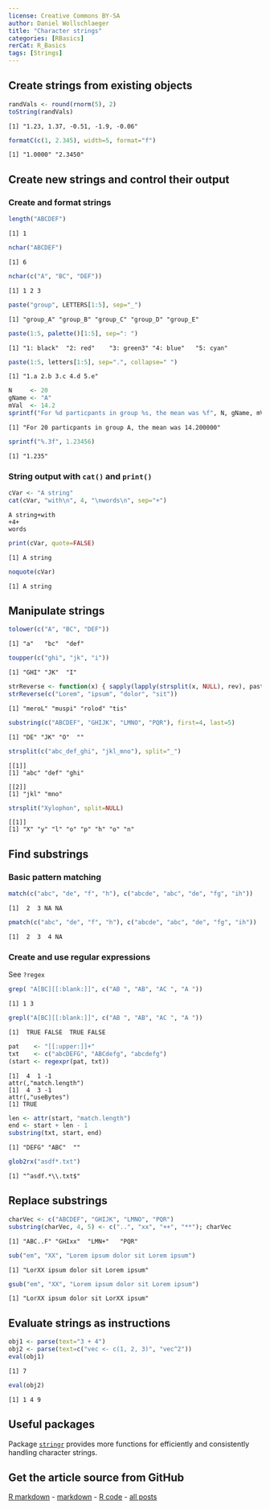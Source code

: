 ```yaml
---
license: Creative Commons BY-SA
author: Daniel Wollschlaeger
title: "Character strings"
categories: [RBasics]
rerCat: R_Basics
tags: [Strings]
---
```





Create strings from existing objects
-------------------------
    

```r
randVals <- round(rnorm(5), 2)
toString(randVals)
```

```
[1] "1.23, 1.37, -0.51, -1.9, -0.06"
```



```r
formatC(c(1, 2.345), width=5, format="f")
```

```
[1] "1.0000" "2.3450"
```


Create new strings and control their output
-------------------------

### Create and format strings


```r
length("ABCDEF")
```

```
[1] 1
```

```r
nchar("ABCDEF")
```

```
[1] 6
```

```r
nchar(c("A", "BC", "DEF"))
```

```
[1] 1 2 3
```



```r
paste("group", LETTERS[1:5], sep="_")
```

```
[1] "group_A" "group_B" "group_C" "group_D" "group_E"
```

```r
paste(1:5, palette()[1:5], sep=": ")
```

```
[1] "1: black"  "2: red"    "3: green3" "4: blue"   "5: cyan"  
```

```r
paste(1:5, letters[1:5], sep=".", collapse=" ")
```

```
[1] "1.a 2.b 3.c 4.d 5.e"
```



```r
N     <- 20
gName <- "A"
mVal  <- 14.2
sprintf("For %d particpants in group %s, the mean was %f", N, gName, mVal)
```

```
[1] "For 20 particpants in group A, the mean was 14.200000"
```

```r
sprintf("%.3f", 1.23456)
```

```
[1] "1.235"
```


### String output with `cat()` and `print()`


```r
cVar <- "A string"
cat(cVar, "with\n", 4, "\nwords\n", sep="+")
```

```
A string+with
+4+
words
```



```r
print(cVar, quote=FALSE)
```

```
[1] A string
```

```r
noquote(cVar)
```

```
[1] A string
```


Manipulate strings
-------------------------


```r
tolower(c("A", "BC", "DEF"))
```

```
[1] "a"   "bc"  "def"
```

```r
toupper(c("ghi", "jk", "i"))
```

```
[1] "GHI" "JK"  "I"  
```



```r
strReverse <- function(x) { sapply(lapply(strsplit(x, NULL), rev), paste, collapse="") }
strReverse(c("Lorem", "ipsum", "dolor", "sit"))
```

```
[1] "meroL" "muspi" "rolod" "tis"  
```



```r
substring(c("ABCDEF", "GHIJK", "LMNO", "PQR"), first=4, last=5)
```

```
[1] "DE" "JK" "O"  ""  
```



```r
strsplit(c("abc_def_ghi", "jkl_mno"), split="_")
```

```
[[1]]
[1] "abc" "def" "ghi"

[[2]]
[1] "jkl" "mno"
```

```r
strsplit("Xylophon", split=NULL)
```

```
[[1]]
[1] "X" "y" "l" "o" "p" "h" "o" "n"
```


Find substrings
-------------------------

### Basic pattern matching


```r
match(c("abc", "de", "f", "h"), c("abcde", "abc", "de", "fg", "ih"))
```

```
[1]  2  3 NA NA
```

```r
pmatch(c("abc", "de", "f", "h"), c("abcde", "abc", "de", "fg", "ih"))
```

```
[1]  2  3  4 NA
```


### Create and use regular expressions

See `?regex`


```r
grep( "A[BC][[:blank:]]", c("AB ", "AB", "AC ", "A "))
```

```
[1] 1 3
```

```r
grepl("A[BC][[:blank:]]", c("AB ", "AB", "AC ", "A "))
```

```
[1]  TRUE FALSE  TRUE FALSE
```



```r
pat    <- "[[:upper:]]+"
txt    <- c("abcDEFG", "ABCdefg", "abcdefg")
(start <- regexpr(pat, txt))
```

```
[1]  4  1 -1
attr(,"match.length")
[1]  4  3 -1
attr(,"useBytes")
[1] TRUE
```



```r
len <- attr(start, "match.length")
end <- start + len - 1
substring(txt, start, end)
```

```
[1] "DEFG" "ABC"  ""    
```



```r
glob2rx("asdf*.txt")
```

```
[1] "^asdf.*\\.txt$"
```


Replace substrings
-------------------------


```r
charVec <- c("ABCDEF", "GHIJK", "LMNO", "PQR")
substring(charVec, 4, 5) <- c("..", "xx", "++", "**"); charVec
```

```
[1] "ABC..F" "GHIxx"  "LMN+"   "PQR"   
```



```r
sub("em", "XX", "Lorem ipsum dolor sit Lorem ipsum")
```

```
[1] "LorXX ipsum dolor sit Lorem ipsum"
```

```r
gsub("em", "XX", "Lorem ipsum dolor sit Lorem ipsum")
```

```
[1] "LorXX ipsum dolor sit LorXX ipsum"
```


Evaluate strings as instructions
-------------------------


```r
obj1 <- parse(text="3 + 4")
obj2 <- parse(text=c("vec <- c(1, 2, 3)", "vec^2"))
eval(obj1)
```

```
[1] 7
```

```r
eval(obj2)
```

```
[1] 1 4 9
```


Useful packages
-------------------------

Package [`stringr`](http://cran.r-project.org/package=stringr) provides more functions for efficiently and consistently handling character strings.

Get the article source from GitHub
----------------------------------------------

[R markdown](https://github.com/dwoll/RExRepos/raw/master/Rmd/strings.Rmd) - [markdown](https://github.com/dwoll/RExRepos/raw/master/md/strings.md) - [R code](https://github.com/dwoll/RExRepos/raw/master/R/strings.R) - [all posts](https://github.com/dwoll/RExRepos/)
